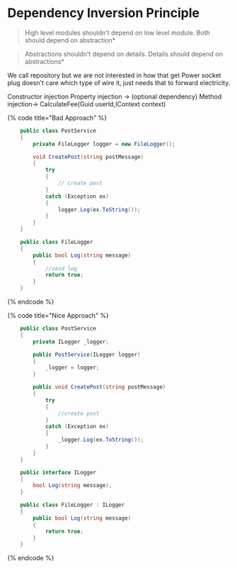# Dependency Inversion Principle

> High level modules shouldn't depend on low level module. Both should depend on abstraction\*

> Abstractions shouldn't depend on details. Details should depend on abstractions\*

We call repository but we are not interested in how that get Power socket plug doesn't care which type of wire it, just needs that to forward electricity.

Constructor injection Property injection -> (optional dependency) Method injection-> CalculateFee(Guid userId,IContext context)

{% code title="Bad Approach" %}
```csharp
    public class PostService
    {
        private FileLogger logger = new FileLogger();

        void CreatePost(string postMessage)
        {
            try
            {
                // create post
            }
            catch (Exception ex)
            {
                logger.Log(ex.ToString());
            }
        }
    }

    public class FileLogger
    {
        public bool Log(string message)
        {
            //send log 
            return true;
        }
    }
```
{% endcode %}



{% code title="Nice Approach" %}
```csharp
    public class PostService
    {
        private ILogger _logger;

        public PostService(ILogger logger)
        {
            _logger = logger;
        }

        public void CreatePost(string postMessage)
        {
            try
            {
                //create post
            }
            catch (Exception ex)
            {
                _logger.Log(ex.ToString());
            }
        }
    }

    public interface ILogger
    {
        bool Log(string message);
    }

    public class FileLogger : ILogger
    {
        public bool Log(string message)
        {
            return true;
        }
    }
```
{% endcode %}
